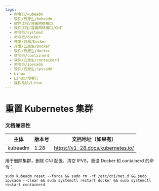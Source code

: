 ```yaml
---
tags:
  - 命令行/kubeadm
  - 软件/云原生/kubeadm
  - 软件工程/容器网络接口
  - 软件工程/容器网络接口/CNI
  - 命令行/systemd
  - 命令行/docker
  - 开发/容器/Docker
  - 开发/云原生/Docker
  - 软件/云原生/docker
  - 命令行/containerd
  - 软件/云原生/containerd
  - 命令行/ipvsadm
  - 软件/云原生/ipvsadm
  - Linux
  - Linux/命令行
  - 操作系统/Linux
---
```

# 重置 Kubernetes 集群

### 文档兼容性

| 主体         | 版本号 | 文档地址（如果有）                |
| ------------ | ------ | --------------------------------- |
| kubeadm   | 1.28   | https://v1-28.docs.kubernetes.io/ |

用于删除集群，删除 CNI 配置，清空 IPVS，重设 Docker 和 containerd 的命令：

```shell
sudo kubeadm reset --force && sudo rm -rf /etc/cni/net.d && sudo ipvsadm --clear && sudo systemctl restart docker && sudo systemctl restart containerd
```